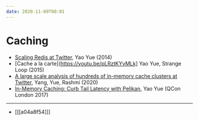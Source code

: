 ```yaml
---
date: 2020-11-09T00:01
---
```


# Caching 


- [Scaling Redis at Twitter](https://www.youtube.com/watch?v=rP9EKvWt0zo), Yao Yue (2014)
- [Cache a la carte](https://youtu.be/pLRztKYvMLk] Yao Yue, Strange Loop (2015)
- [A large scale analysis of hundreds of in-memory cache clusters at Twitter](https://www.usenix.org/system/files/osdi20-yang.pdf), Yang, Yue, Rashmi (2020)
- [In-Memory Caching: Curb Tail Latency with Pelikan](https://www.infoq.com/presentations/pelikan-distributed-caching/), Yao Yue (QCon London 2017)

--- 
- [[[a04a8f54]]]
